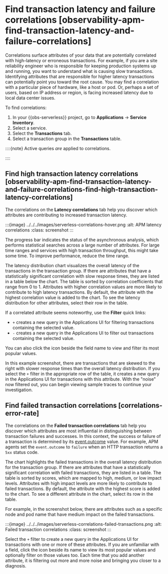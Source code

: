 # Find transaction latency and failure correlations [observability-apm-find-transaction-latency-and-failure-correlations]

Correlations surface attributes of your data that are potentially correlated with high-latency or erroneous transactions. For example, if you are a site reliability engineer who is responsible for keeping production systems up and running, you want to understand what is causing slow transactions. Identifying attributes that are responsible for higher latency transactions can potentially point you toward the root cause. You may find a correlation with a particular piece of hardware, like a host or pod. Or, perhaps a set of users, based on IP address or region, is facing increased latency due to local data center issues.

To find correlations:

1. In your {{obs-serverless}} project, go to **Applications** → **Service Inventory**.
2. Select a service.
3. Select the **Transactions** tab.
4. Select a transaction group in the **Transactions** table.

::::{note}
Active queries *are* applied to correlations.

::::



## Find high transaction latency correlations [observability-apm-find-transaction-latency-and-failure-correlations-find-high-transaction-latency-correlations]

The correlations on the **Latency correlations** tab help you discover which attributes are contributing to increased transaction latency.

:::{image} ../../../images/serverless-correlations-hover.png
:alt: APM latency correlations
:class: screenshot
:::

The progress bar indicates the status of the asynchronous analysis, which performs statistical searches across a large number of attributes. For large time ranges and services with high transaction throughput, this might take some time. To improve performance, reduce the time range.

The latency distribution chart visualizes the overall latency of the transactions in the transaction group. If there are attributes that have a statistically significant correlation with slow response times, they are listed in a table below the chart. The table is sorted by correlation coefficients that range from 0 to 1. Attributes with higher correlation values are more likely to contribute to high latency transactions. By default, the attribute with the highest correlation value is added to the chart. To see the latency distribution for other attributes, select their row in the table.

If a correlated attribute seems noteworthy, use the **Filter** quick links:

* `+` creates a new query in the Applications UI for filtering transactions containing the selected value.
* `-` creates a new query in the Applications UI to filter out transactions containing the selected value.

You can also click the icon beside the field name to view and filter its most popular values.

In this example screenshot, there are transactions that are skewed to the right with slower response times than the overall latency distribution. If you select the `+` filter in the appropriate row of the table, it creates a new query in the Applications UI for transactions with this attribute. With the "noise" now filtered out, you can begin viewing sample traces to continue your investigation.


## Find failed transaction correlations [correlations-error-rate]

The correlations on the **Failed transaction correlations** tab help you discover which attributes are most influential in distinguishing between transaction failures and successes. In this context, the success or failure of a transaction is determined by its [event.outcome](asciidocalypse://docs/ecs/docs/reference/ecs/ecs-event.md#field-event-outcome) value. For example, APM agents set the `event.outcome` to `failure` when an HTTP transaction returns a `5xx` status code.

The chart highlights the failed transactions in the overall latency distribution for the transaction group. If there are attributes that have a statistically significant correlation with failed transactions, they are listed in a table. The table is sorted by scores, which are mapped to high, medium, or low impact levels. Attributes with high impact levels are more likely to contribute to failed transactions. By default, the attribute with the highest score is added to the chart. To see a different attribute in the chart, select its row in the table.

For example, in the screenshot below, there are attributes such as a specific node and pod name that have medium impact on the failed transactions.

:::{image} ../../../images/serverless-correlations-failed-transactions.png
:alt: Failed transaction correlations
:class: screenshot
:::

Select the `+` filter to create a new query in the Applications UI for transactions with one or more of these attributes. If you are unfamiliar with a field, click the icon beside its name to view its most popular values and optionally filter on those values too. Each time that you add another attribute, it is filtering out more and more noise and bringing you closer to a diagnosis.
